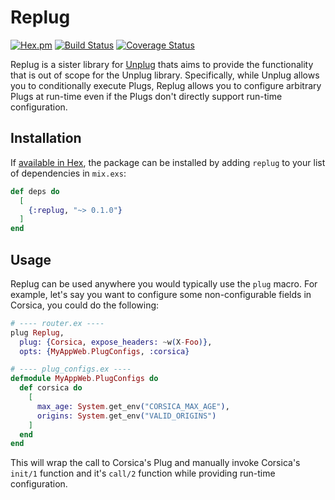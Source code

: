 # Replug

[![Hex.pm](https://img.shields.io/hexpm/v/replug.svg)](http://hex.pm/packages/replug) [![Build Status](https://travis-ci.org/akoutmos/replug.svg?branch=master)](https://travis-ci.org/akoutmos/replug) [![Coverage Status](https://coveralls.io/repos/github/akoutmos/replug/badge.svg?branch=master)](https://coveralls.io/github/akoutmos/replug?branch=master)

Replug is a sister library for [Unplug](https://github.com/akoutmos/unplug) thats aims to provide the functionality that
is out of scope for the Unplug library. Specifically, while Unplug allows you to conditionally execute Plugs, Replug
allows you to configure arbitrary Plugs at run-time even if the Plugs don't directly support run-time configuration.

## Installation

If [available in Hex](https://hex.pm/docs/publish), the package can be installed
by adding `replug` to your list of dependencies in `mix.exs`:

```elixir
def deps do
  [
    {:replug, "~> 0.1.0"}
  ]
end
```

## Usage

Replug can be used anywhere you would typically use the `plug` macro. For example, let's say you want
to configure some non-configurable fields in Corsica, you could do the following:

```elixir
# ---- router.ex ----
plug Replug,
  plug: {Corsica, expose_headers: ~w(X-Foo)},
  opts: {MyAppWeb.PlugConfigs, :corsica}

# ---- plug_configs.ex ----
defmodule MyAppWeb.PlugConfigs do
  def corsica do
    [
      max_age: System.get_env("CORSICA_MAX_AGE"),
      origins: System.get_env("VALID_ORIGINS")
    ]
  end
end
```

This will wrap the call to Corsica's Plug and manually invoke Corsica's `init/1` function and it's `call/2` function
while providing run-time configuration.
